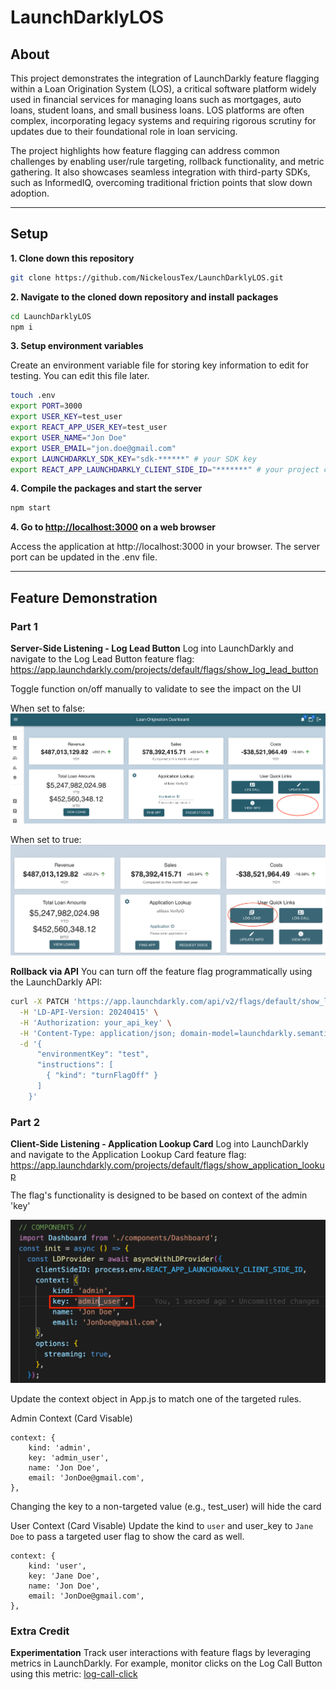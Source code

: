 # LaunchDarklyLOS

## About
This project demonstrates the integration of LaunchDarkly feature flagging within a Loan Origination System (LOS), a critical software platform widely used in financial services for managing loans such as mortgages, auto loans, student loans, and small business loans. LOS platforms are often complex, incorporating legacy systems and requiring rigorous scrutiny for updates due to their foundational role in loan servicing.

The project highlights how feature flagging can address common challenges by enabling user/rule targeting, rollback functionality, and metric gathering. It also showcases seamless integration with third-party SDKs, such as InformedIQ, overcoming traditional friction points that slow down adoption.


-----


## Setup
**1. Clone down this repository**

```sh
git clone https://github.com/NickelousTex/LaunchDarklyLOS.git
```

**2. Navigate to the cloned down repository and install packages**

```sh
cd LaunchDarklyLOS
npm i
```

**3. Setup environment variables**

Create an environment variable file for storing key information to edit for testing. You can edit this file later.
```sh
touch .env
export PORT=3000
export USER_KEY=test_user
export REACT_APP_USER_KEY=test_user
export USER_NAME="Jon Doe"
export USER_EMAIL="jon.doe@gmail.com"
export LAUNCHDARKLY_SDK_KEY="sdk-******" # your SDK key
export REACT_APP_LAUNCHDARKLY_CLIENT_SIDE_ID="*******" # your project client id - note that only flags enabled to use client sdk will be able to be used
```

**4. Compile the packages and start the server**

```sh
npm start
```

**4. Go to [http://localhost:3000](http://localhost:3000) on a web browser**

Access the application at http://localhost:3000 in your browser. The server port can be updated in the .env file.


-----

## Feature Demonstration

### Part 1
**Server-Side Listening - Log Lead Button**
Log into LaunchDarkly and navigate to the Log Lead Button feature flag: https://app.launchdarkly.com/projects/default/flags/show_log_lead_button

Toggle function on/off manually to validate to see the impact on the UI

When set to false:
![alt text](https://github.com/NickelousTex/LaunchDarklyLOS/blob/main/src/common/images/LogLead_Absent.png "Log Lead missing")

When set to true:
![alt text](https://github.com/NickelousTex/LaunchDarklyLOS/blob/main/src/common/images/LogLead_Present.png "Log Lead present")

**Rollback via API**
You can turn off the feature flag programmatically using the LaunchDarkly API:
```sh
curl -X PATCH 'https://app.launchdarkly.com/api/v2/flags/default/show_log_lead_button' \
  -H 'LD-API-Version: 20240415' \
  -H 'Authorization: your_api_key' \
  -H 'Content-Type: application/json; domain-model=launchdarkly.semanticpatch' \
  -d '{
      "environmentKey": "test",
      "instructions": [
        { "kind": "turnFlagOff" }
      ]
    }'
```

### Part 2
**Client-Side Listening - Application Lookup Card**
Log into LaunchDarkly and navigate to the Application Lookup Card feature flag: https://app.launchdarkly.com/projects/default/flags/show_application_lookup

The flag's functionality is designed to be based on context of the admin 'key' 

![alt text](https://github.com/NickelousTex/LaunchDarklyLOS/blob/main/src/common/images/ApplicationLookup_rule.png "Application Lookup Card")

Update the context object in App.js to match one of the targeted rules.

Admin Context (Card Visable)
```
context: {
    kind: 'admin',
    key: 'admin_user',
    name: 'Jon Doe',
    email: 'JonDoe@gmail.com',
},
```
Changing the key to a non-targeted value (e.g., test_user) will hide the card


User Context (Card Visable)
Update the kind to `user` and user_key to `Jane Doe` to pass a targeted user flag to show the card as well.
```
context: {
    kind: 'user',
    key: 'Jane Doe',
    name: 'Jon Doe',
    email: 'JonDoe@gmail.com',
},
```

### Extra Credit
**Experimentation**
Track user interactions with feature flags by leveraging metrics in LaunchDarkly. For example, monitor clicks on the Log Call Button using this metric:
[log-call-click](https://app.launchdarkly.com/projects/default/metrics/log_call_count/)
